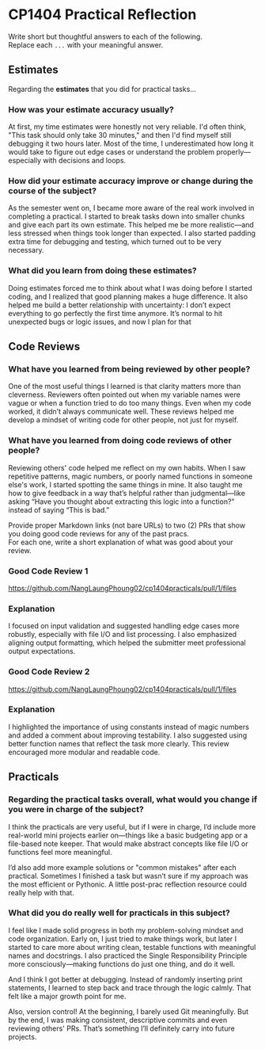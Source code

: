 # CP1404 Practical Reflection

Write short but thoughtful answers to each of the following.  
Replace each `...` with your meaningful answer.

## Estimates

Regarding the **estimates** that you did for practical tasks...

### How was your estimate accuracy usually?

At first, my time estimates were honestly not very reliable. 
I'd often think, "This task should only take 30 minutes," and then I'd find myself still debugging it two hours later.
Most of the time, I underestimated how long it would take to figure out edge cases or understand the problem properly—especially with decisions and loops.



### How did your estimate accuracy improve or change during the course of the subject?

As the semester went on, I became more aware of the real work involved in completing a practical. 
I started to break tasks down into smaller chunks and give each part its own estimate. 
This helped me be more realistic—and less stressed when things took longer than expected. I also started padding extra time for debugging and testing, which turned out to be very necessary.

### What did you learn from doing these estimates?

Doing estimates forced me to think about what I was doing before I started coding, and I realized that good planning makes a huge difference. It also helped me build a better relationship with uncertainty: I don’t expect everything to go perfectly the first time anymore. 
It’s normal to hit unexpected bugs or logic issues, and now I plan for that
## Code Reviews

### What have you learned from being reviewed by other people?

One of the most useful things I learned is that clarity matters more than cleverness.
Reviewers often pointed out when my variable names were vague or when a function tried to do too many things. 
Even when my code worked, it didn’t always communicate well. These reviews helped me develop a mindset of writing code for other people, not just for myself.
### What have you learned from doing code reviews of other people?

Reviewing others' code helped me reflect on my own habits. When I saw repetitive patterns, magic numbers, or poorly named functions in someone else's work, I started spotting the same things in mine.
It also taught me how to give feedback in a way that’s helpful rather than judgmental—like asking “Have you thought about extracting this logic into a function?” instead of saying “This is bad.”



Provide proper Markdown links (not bare URLs) to two (2) PRs that show you doing good code reviews for any of the past
pracs.  
For each one, write a short explanation of what was good about your review.

### Good Code Review 1

https://github.com/NangLaungPhoung02/cp1404practicals/pull/1/files

### Explanation

I focused on input validation and suggested handling edge cases more robustly, especially with file I/O and list processing. I also emphasized aligning output formatting, which helped the submitter meet professional output expectations.



### Good Code Review 2

https://github.com/NangLaungPhoung02/cp1404practicals/pull/1/files
### Explanation

I highlighted the importance of using constants instead of magic numbers and added a comment about improving testability. I also suggested using better function names that reflect the task more clearly. This review encouraged more modular and readable code.
## Practicals

### Regarding the **practical tasks** overall, what would you change if you were in charge of the subject?

I think the practicals are very useful, but if I were in charge, I’d include more real-world mini projects earlier on—things like a basic budgeting app or a file-based note keeper. That would make abstract concepts like file I/O or functions feel more meaningful.

I’d also add more example solutions or "common mistakes" after each practical. Sometimes I finished a task but wasn’t sure if my approach was the most efficient or Pythonic. A little post-prac reflection resource could really help with that.

### What did you do really well for practicals in this subject?
I feel like I made solid progress in both my problem-solving mindset and code organization. Early on, I just tried to make things work, but later I started to care more about writing clean, testable functions with meaningful names and docstrings. I also practiced the Single Responsibility Principle more consciously—making functions do just one thing, and do it well.

And I think I got better at debugging. Instead of randomly inserting print statements, I learned to step back and trace through the logic calmly. That felt like a major growth point for me.

Also, version control! At the beginning, I barely used Git meaningfully. But by the end, I was making consistent, descriptive commits and even reviewing others' PRs. That’s something I’ll definitely carry into future projects.

